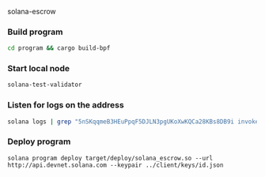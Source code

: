 solana-escrow

### Build program 
```bash
cd program && cargo build-bpf
```
   
### Start local node
```bash
solana-test-validator
``` 
   
### Listen for logs on the address
```bash
solana logs | grep "5nSKqqmeB3HEuPpqF5DJLN3pgUKoXwKQCa28KBs8DB9i invoke" -A 25
``` 


### Deploy program
```
solana program deploy target/deploy/solana_escrow.so --url http://api.devnet.solana.com --keypair ../client/keys/id.json
```